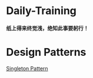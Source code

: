 ﻿# Daily-Training
#### 纸上得来终觉浅，绝知此事要躬行！
# Design Patterns    
[Singleton Pattern](/DesignPatterns/SingletonPattern)